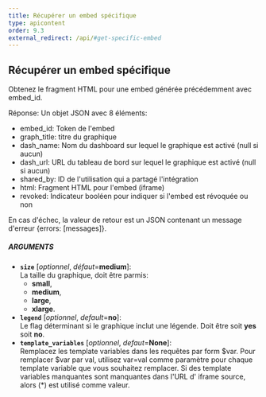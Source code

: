 ```yaml
---
title: Récupérer un embed spécifique
type: apicontent
order: 9.3
external_redirect: /api/#get-specific-embed
---
```


## Récupérer un embed spécifique
Obtenez le fragment HTML pour une embed générée précédemment avec embed_id.

Réponse: Un objet JSON avec 8 éléments:

* embed_id: Token de l'embed
* graph_title: titre du graphique
* dash_name: Nom du dashboard sur lequel le graphique est activé (null si aucun)
* dash_url: URL du tableau de bord sur lequel le graphique est activé (null si aucun)
* shared_by: ID de l'utilisation qui a partagé l'intégration
* html: Fragment HTML pour l'embed (iframe)
* revoked: Indicateur booléen pour indiquer si l'embed est révoquée ou non

En cas d'échec, la valeur de retour est un JSON contenant un message d'erreur {errors: [messages]}.

##### ARGUMENTS
* **`size`** [*optionnel*, *défaut*=**medium**]:  
  La taille du graphique, doit être parmis:
    * **small**, 
    * **medium**, 
    * **large**, 
    * **xlarge**.
* **`legend`** [*optionnel*, *default*=**no**]:  
    Le flag déterminant si le graphique inclut une légende. Doit être soit **yes** soit **no**.
* **`template_variables`** [*optionnel*, *defaut*=**None**]:  
    Remplacez les template variables dans les requêtes par form $var. Pour remplacer $var par val, utilisez var=val comme paramètre pour chaque template variable que vous souhaitez remplacer. Si des template variables manquantes sont manquantes dans l'URL d' iframe source, alors (*) est utilisé comme valeur.
